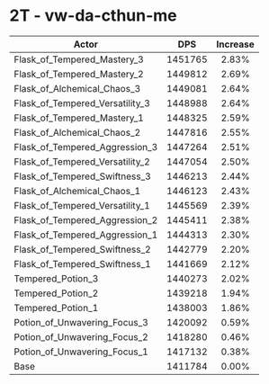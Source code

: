 # 2T - vw-da-cthun-me
| Actor | DPS | Increase |
|---|:---:|:---:|
|Flask_of_Tempered_Mastery_3|1451765|2.83%|
|Flask_of_Tempered_Mastery_2|1449812|2.69%|
|Flask_of_Alchemical_Chaos_3|1449081|2.64%|
|Flask_of_Tempered_Versatility_3|1448988|2.64%|
|Flask_of_Tempered_Mastery_1|1448325|2.59%|
|Flask_of_Alchemical_Chaos_2|1447816|2.55%|
|Flask_of_Tempered_Aggression_3|1447264|2.51%|
|Flask_of_Tempered_Versatility_2|1447054|2.50%|
|Flask_of_Tempered_Swiftness_3|1446213|2.44%|
|Flask_of_Alchemical_Chaos_1|1446123|2.43%|
|Flask_of_Tempered_Versatility_1|1445569|2.39%|
|Flask_of_Tempered_Aggression_2|1445411|2.38%|
|Flask_of_Tempered_Aggression_1|1444313|2.30%|
|Flask_of_Tempered_Swiftness_2|1442779|2.20%|
|Flask_of_Tempered_Swiftness_1|1441669|2.12%|
|Tempered_Potion_3|1440273|2.02%|
|Tempered_Potion_2|1439218|1.94%|
|Tempered_Potion_1|1438003|1.86%|
|Potion_of_Unwavering_Focus_3|1420092|0.59%|
|Potion_of_Unwavering_Focus_2|1418280|0.46%|
|Potion_of_Unwavering_Focus_1|1417132|0.38%|
|Base|1411784|0.00%|
